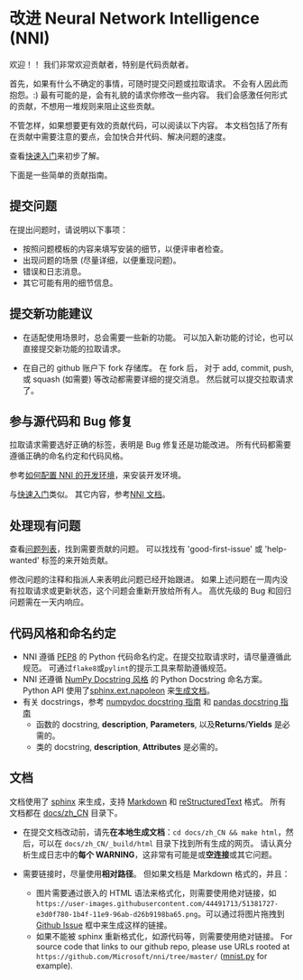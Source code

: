 # 改进 Neural Network Intelligence (NNI)

欢迎！！ 我们非常欢迎贡献者，特别是代码贡献者。

首先，如果有什么不确定的事情，可随时提交问题或拉取请求。 不会有人因此而抱怨。:) 最有可能的是，会有礼貌的请求你修改一些内容。 我们会感激任何形式的贡献，不想用一堆规则来阻止这些贡献。

不管怎样，如果想要更有效的贡献代码，可以阅读以下内容。 本文档包括了所有在贡献中需要注意的要点，会加快合并代码、解决问题的速度。

查看[快速入门](QuickStart.md)来初步了解。

下面是一些简单的贡献指南。

## 提交问题

在提出问题时，请说明以下事项：

* 按照问题模板的内容来填写安装的细节，以便评审者检查。
* 出现问题的场景 (尽量详细，以便重现问题)。
* 错误和日志消息。
* 其它可能有用的细节信息。

## 提交新功能建议

* 在适配使用场景时，总会需要一些新的功能。 可以加入新功能的讨论，也可以直接提交新功能的拉取请求。

* 在自己的 github 账户下 fork 存储库。 在 fork 后， 对于 add, commit, push, 或 squash (如需要) 等改动都需要详细的提交消息。 然后就可以提交拉取请求了。

## 参与源代码和 Bug 修复

拉取请求需要选好正确的标签，表明是 Bug 修复还是功能改进。 所有代码都需要遵循正确的命名约定和代码风格。

参考[如何配置 NNI 的开发环境](./SetupNniDeveloperEnvironment.md)，来安装开发环境。

与[快速入门](QuickStart.md)类似。 其它内容，参考[NNI 文档](http://nni.readthedocs.io)。

## 处理现有问题

查看[问题列表](https://github.com/Microsoft/nni/issues)，找到需要贡献的问题。 可以找找有 'good-first-issue' 或 'help-wanted' 标签的来开始贡献。

修改问题的注释和指派人来表明此问题已经开始跟进。 如果上述问题在一周内没有拉取请求或更新状态，这个问题会重新开放给所有人。 高优先级的 Bug 和回归问题需在一天内响应。

## 代码风格和命名约定

* NNI 遵循 [PEP8](https://www.python.org/dev/peps/pep-0008/) 的 Python 代码命名约定。在提交拉取请求时，请尽量遵循此规范。 可通过`flake8`或`pylint`的提示工具来帮助遵循规范。
* NNI 还遵循 [NumPy Docstring 风格](https://www.sphinx-doc.org/en/master/usage/extensions/example_numpy.html#example-numpy) 的 Python Docstring 命名方案。 Python API 使用了[sphinx.ext.napoleon](https://www.sphinx-doc.org/en/master/usage/extensions/napoleon.html) 来[生成文档](Contributing.md#documentation)。
* 有关 docstrings，参考 [numpydoc docstring 指南](https://numpydoc.readthedocs.io/en/latest/format.html) 和 [pandas docstring 指南](https://python-sprints.github.io/pandas/guide/pandas_docstring.html) 
    * 函数的 docstring, **description**, **Parameters**, 以及**Returns**/**Yields** 是必需的。
    * 类的 docstring, **description**, **Attributes** 是必需的。

## 文档

文档使用了 [sphinx](http://sphinx-doc.org/) 来生成，支持 [Markdown](https://guides.github.com/features/mastering-markdown/) 和 [reStructuredText](http://www.sphinx-doc.org/en/master/usage/restructuredtext/basics.html) 格式。 所有文档都在 [docs/zh_CN](docs) 目录下。

* 在提交文档改动前，请先**在本地生成文档**：`cd docs/zh_CN && make html`，然后，可以在 `docs/zh_CN/_build/html` 目录下找到所有生成的网页。 请认真分析生成日志中的**每个 WARNING**，这非常有可能是或**空连接**或其它问题。

* 需要链接时，尽量使用**相对路径**。 但如果文档是 Markdown 格式的，并且：
    
    * 图片需要通过嵌入的 HTML 语法来格式化，则需要使用绝对链接，如 `https://user-images.githubusercontent.com/44491713/51381727-e3d0f780-1b4f-11e9-96ab-d26b9198ba65.png`。可以通过将图片拖拽到 [Github Issue](https://github.com/Microsoft/nni/issues/new) 框中来生成这样的链接。
    * 如果不能被 sphinx 重新格式化，如源代码等，则需要使用绝对链接。 For source code that links to our github repo, please use URLs rooted at `https://github.com/Microsoft/nni/tree/master/` ([mnist.py](https://github.com/Microsoft/nni/blob/master/examples/trials/mnist-tfv1/mnist.py) for example).
